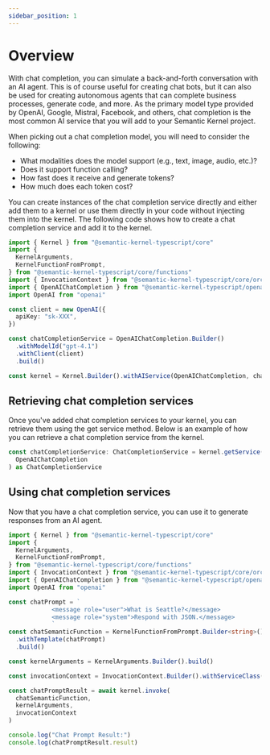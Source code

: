 ```yaml
---
sidebar_position: 1
---
```


# Overview

With chat completion, you can simulate a back-and-forth conversation with an AI agent. This is of course useful for creating chat bots, but it can also be used for creating autonomous agents that can complete business processes, generate code, and more. As the primary model type provided by OpenAI, Google, Mistral, Facebook, and others, chat completion is the most common AI service that you will add to your Semantic Kernel project.

When picking out a chat completion model, you will need to consider the following:

- What modalities does the model support (e.g., text, image, audio, etc.)?
- Does it support function calling?
- How fast does it receive and generate tokens?
- How much does each token cost?

You can create instances of the chat completion service directly and either add them to a kernel or use them directly in your code without injecting them into the kernel. The following code shows how to create a chat completion service and add it to the kernel.

```ts
import { Kernel } from "@semantic-kernel-typescript/core"
import {
  KernelArguments,
  KernelFunctionFromPrompt,
} from "@semantic-kernel-typescript/core/functions"
import { InvocationContext } from "@semantic-kernel-typescript/core/orchestration"
import { OpenAIChatCompletion } from "@semantic-kernel-typescript/openai/chatcompletion"
import OpenAI from "openai"

const client = new OpenAI({
  apiKey: "sk-XXX",
})

const chatCompletionService = OpenAIChatCompletion.Builder()
  .withModelId("gpt-4.1")
  .withClient(client)
  .build()

const kernel = Kernel.Builder().withAIService(OpenAIChatCompletion, chatCompletionService).build()
```

## Retrieving chat completion services

Once you've added chat completion services to your kernel, you can retrieve them using the get service method. Below is an example of how you can retrieve a chat completion service from the kernel.

```ts
const chatCompletionService: ChatCompletionService = kernel.getService(
  OpenAIChatCompletion
) as ChatCompletionService
```

## Using chat completion services

Now that you have a chat completion service, you can use it to generate responses from an AI agent.

```ts
import { Kernel } from "@semantic-kernel-typescript/core"
import {
  KernelArguments,
  KernelFunctionFromPrompt,
} from "@semantic-kernel-typescript/core/functions"
import { InvocationContext } from "@semantic-kernel-typescript/core/orchestration"
import { OpenAIChatCompletion } from "@semantic-kernel-typescript/openai/chatcompletion"
import OpenAI from "openai"

const chatPrompt = `
            <message role="user">What is Seattle?</message>
            <message role="system">Respond with JSON.</message>
            `
const chatSemanticFunction = KernelFunctionFromPrompt.Builder<string>()
  .withTemplate(chatPrompt)
  .build()

const kernelArguments = KernelArguments.Builder().build()

const invocationContext = InvocationContext.Builder().withServiceClass(OpenAIChatCompletion).build()

const chatPromptResult = await kernel.invoke(
  chatSemanticFunction,
  kernelArguments,
  invocationContext
)

console.log("Chat Prompt Result:")
console.log(chatPromptResult.result)
```
